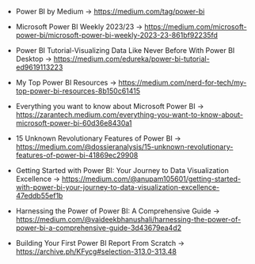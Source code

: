 - Power BI by Medium -> https://medium.com/tag/power-bi

- Microsoft Power BI Weekly 2023/23 -> https://medium.com/microsoft-power-bi/microsoft-power-bi-weekly-2023-23-861bf92235fd

- Power BI Tutorial-Visualizing Data Like Never Before With Power BI Desktop -> https://medium.com/edureka/power-bi-tutorial-ed9619113223

- My Top Power BI Resources -> https://medium.com/nerd-for-tech/my-top-power-bi-resources-8b150c61415

- Everything you want to know about Microsoft Power BI -> https://zarantech.medium.com/everything-you-want-to-know-about-microsoft-power-bi-60d36e8430a1

- 15 Unknown Revolutionary Features of Power BI -> https://medium.com/@dossieranalysis/15-unknown-revolutionary-features-of-power-bi-41869ec29908

- Getting Started with Power BI: Your Journey to Data Visualization Excellence -> https://medium.com/@anupam105601/getting-started-with-power-bi-your-journey-to-data-visualization-excellence-47eddb55ef1b

- Harnessing the Power of Power BI: A Comprehensive Guide -> https://medium.com/@vaideekbhanushali/harnessing-the-power-of-power-bi-a-comprehensive-guide-3d43679ea4d2

- Building Your First Power BI Report From Scratch -> https://archive.ph/KFycg#selection-313.0-313.48
